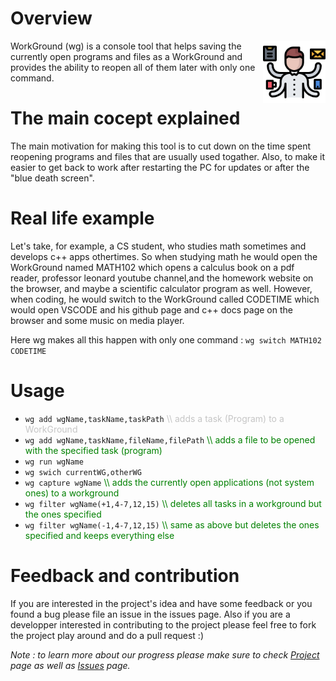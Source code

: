 # Overview

<img align="right" width="100" src="./img.png">

WorkGround (wg) is a console tool that helps saving the currently open programs and files as a WorkGround and provides the ability to reopen all of them later with only one command.




# The main cocept explained
The main motivation for making this tool is to cut down on the time spent reopening programs and files that are usually used togather. Also, to make it easier to get back to work after restarting the PC for updates or after the "blue death screen".

# Real life example
Let's take, for example, a CS student, who studies math sometimes and develops c++ apps othertimes. So when studying math he would open the WorkGround named MATH102 which opens a calculus book on a pdf reader, professor leonard youtube channel,and the homework website on the browser, and maybe a scientific calculator program as well. However, when coding, he would switch to the WorkGround called CODETIME which would open VSCODE and his github page and c++ docs page on the browser and some music on media player.

Here wg makes all this happen with only one command : `wg switch MATH102 CODETIME`

# Usage
- `wg add wgName,taskName,taskPath`           <span style="color:#AAAA">\\\\ adds a task (Program) to a WorkGround</span>
- `wg add wgName,taskName,fileName,filePath`  <span style="color:green">\\\\ adds a file to be opened with the specified task (program)</span>
- `wg run wgName`
- `wg swich currentWG,otherWG`
- `wg capture wgName`                         <span style="color:green">\\\\ adds the currently open applications (not system ones) to a workground</span>
- `wg filter wgName(+1,4-7,12,15)`            <span style="color:green">\\\\ deletes all tasks in a workground but the ones specified</span>
- `wg filter wgName(-1,4-7,12,15)`            <span style="color:green">\\\\ same as above but deletes the ones specified and keeps everything else</span>

# Feedback and contribution
If you are interested in the project's idea and have some feedback or you found a bug please file an issue in the issues page. Also if you are a developper interested in contributing to the project please feel free to fork the project play around and do a pull request :)

*Note : to learn more about our progress please make sure to check [Project](https://github.com/mohasarc/WorkGround/projects/1) page as well as [Issues](https://github.com/mohasarc/WorkGround/issues) page.*
